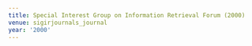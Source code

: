 ```yaml
---
title: Special Interest Group on Information Retrieval Forum (2000)
venue: sigirjournals_journal
year: '2000'
---
```


